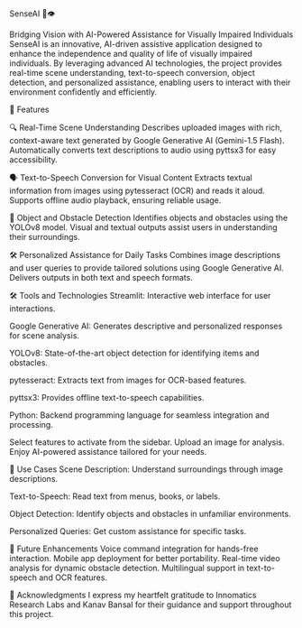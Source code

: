 SenseAI 🤖👁️

Bridging Vision with AI-Powered Assistance for Visually Impaired Individuals
SenseAI is an innovative, AI-driven assistive application designed to enhance the independence and quality of life of visually impaired individuals. By leveraging advanced AI technologies, the project provides real-time scene understanding, text-to-speech conversion, object detection, and personalized assistance, enabling users to interact with their environment confidently and efficiently.

🚀 Features

🔍 Real-Time Scene Understanding
Describes uploaded images with rich, context-aware text generated by Google Generative AI (Gemini-1.5 Flash).
Automatically converts text descriptions to audio using pyttsx3 for easy accessibility.

🗣️ Text-to-Speech Conversion for Visual Content
Extracts textual information from images using pytesseract (OCR) and reads it aloud.
Supports offline audio playback, ensuring reliable usage.

🚧 Object and Obstacle Detection
Identifies objects and obstacles using the YOLOv8 model.
Visual and textual outputs assist users in understanding their surroundings.

🛠️ Personalized Assistance for Daily Tasks
Combines image descriptions and user queries to provide tailored solutions using Google Generative AI.
Delivers outputs in both text and speech formats.


🛠️ Tools and Technologies
Streamlit: Interactive web interface for user interactions.

Google Generative AI: Generates descriptive and personalized responses for scene analysis.

YOLOv8: State-of-the-art object detection for identifying items and obstacles.

pytesseract: Extracts text from images for OCR-based features.

pyttsx3: Provides offline text-to-speech capabilities.

Python: Backend programming language for seamless integration and processing.


Select features to activate from the sidebar.
Upload an image for analysis.
Enjoy AI-powered assistance tailored for your needs.

🎯 Use Cases
Scene Description: Understand surroundings through image descriptions.

Text-to-Speech: Read text from menus, books, or labels.

Object Detection: Identify objects and obstacles in unfamiliar environments.

Personalized Queries: Get custom assistance for specific tasks.

🌱 Future Enhancements
Voice command integration for hands-free interaction.
Mobile app deployment for better portability.
Real-time video analysis for dynamic obstacle detection.
Multilingual support in text-to-speech and OCR features.

🤝 Acknowledgments
I express my heartfelt gratitude to Innomatics Research Labs and Kanav Bansal for their guidance and support throughout this project.

